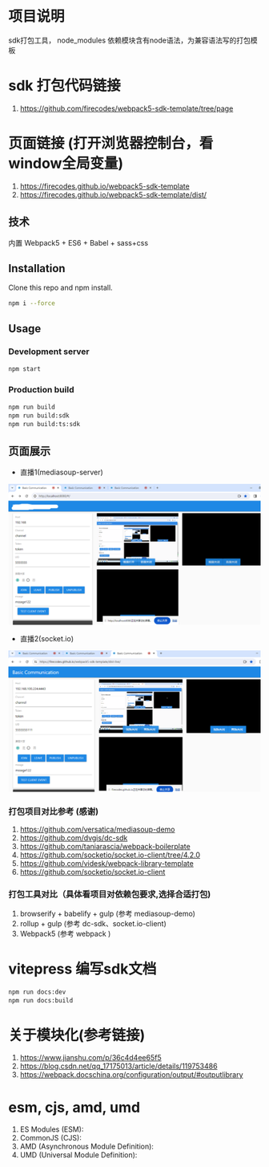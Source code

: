 # 项目说明
 sdk打包工具， node_modules 依赖模块含有node语法，为兼容语法写的打包模板

# sdk 打包代码链接
 1. https://github.com/firecodes/webpack5-sdk-template/tree/page

# 页面链接 (打开浏览器控制台，看window全局变量)
 1. https://firecodes.github.io/webpack5-sdk-template
 2. https://firecodes.github.io/webpack5-sdk-template/dist/
 
## 技术

内置 Webpack5 + ES6 + Babel + sass+css

## Installation
Clone this repo and npm install.

```bash
npm i --force
```

## Usage

### Development server
```bash
npm start
```

### Production build

```bash
npm run build
npm run build:sdk
npm run build:ts:sdk
```
## 页面展示

- 直播1(mediasoup-server)

![](public/assets/live.png)

- 直播2(socket.io)

![](public/assets/live2.png)

### 打包项目对比参考 (感谢)
1.  https://github.com/versatica/mediasoup-demo
2.  https://github.com/dvgis/dc-sdk
3.  https://github.com/taniarascia/webpack-boilerplate
4.  https://github.com/socketio/socket.io-client/tree/4.2.0
5.  https://github.com/videsk/webpack-library-template
6.  https://github.com/socketio/socket.io-client

### 打包工具对比（具体看项目对依赖包要求,选择合适打包)
1. browserify + babelify + gulp (参考 mediasoup-demo)
2. rollup  + gulp   (参考 dc-sdk、socket.io-client)
3. Webpack5   (参考 webpack )


# vitepress 编写sdk文档

```bash
npm run docs:dev
npm run docs:build
```


# 关于模块化(参考链接)
1. https://www.jianshu.com/p/36c4d4ee65f5
2. https://blog.csdn.net/qq_17175013/article/details/119753486
3. https://webpack.docschina.org/configuration/output/#outputlibrary
# esm, cjs, amd, umd
1. ES Modules (ESM):
2. CommonJS (CJS):
3. AMD (Asynchronous Module Definition):
4. UMD (Universal Module Definition):


